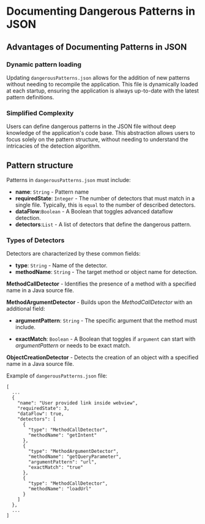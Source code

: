 # Documenting Dangerous Patterns in JSON

## Advantages of Documenting Patterns in JSON

### Dynamic pattern loading

Updating `dangerousPatterns.json` allows for the addition of new patterns without needing to recompile the application. This file is dynamically loaded at each startup, ensuring the application is always up-to-date with the latest pattern definitions.

### Simplified Complexity

Users can define dangerous patterns in the JSON file without deep knowledge of the application's code base. This abstraction allows users to focus solely on the pattern structure, without needing to understand the intricacies of the detection algorithm.

## Pattern structure

Patterns in `dangerousPatterns.json` must include:

- **name**: `String` - Pattern name
- **requiredState**: `Integer` - The number of detectors that must match in a single file. Typically, this is `equal` to the number of described detectors.
- **dataFlow:**`Boolean` - A Boolean that toggles advanced dataflow detection.
- **detectors**:`List` - A list of detectors that define the dangerous pattern.

### Types of Detectors

Detectors are characterized by these common fields:

- **type**: `String` - Name of the detector.
- **methodName**: `String` - The target method or object name for detection.

**MethodCallDetector** - Identifies the presence of a method with a specified name in a Java source file.

**MethodArgumentDetector** - Builds upon the _MethodCallDetector_ with an additional field:

- **argumentPattern**: `String` - The specific argument that the method must include.

- **exactMatch**: `Boolean` - A Boolean that toggles if `argument` can start with *argumentPattern* or needs to be exact match.

**ObjectCreationDetector** - Detects the creation of an object with a specified name in a Java source file.

Example of `dangerousPatterns.json` file:

```
[
  ...
  {
    "name": "User provided link inside webview",
    "requiredState": 3,
    "dataFlow": true,
    "detectors": [
      {
        "type": "MethodCallDetector",
        "methodName": "getIntent"
      },
      {
        "type": "MethodArgumentDetector",
        "methodName": "getQueryParameter",
        "argumentPattern": "url",
        "exactMatch": "true"
      },
      {
        "type": "MethodCallDetector",
        "methodName": "loadUrl"
      }
    ]
  },
  ...
]
```
